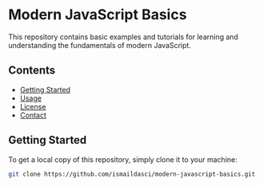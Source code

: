 # Modern JavaScript Basics

This repository contains basic examples and tutorials for learning and understanding the fundamentals of modern JavaScript.

## Contents

- [Getting Started](#getting-started)
- [Usage](#usage)
- [License](#license)
- [Contact](#contact)

## Getting Started

To get a local copy of this repository, simply clone it to your machine:

```sh
git clone https://github.com/ismaildasci/modern-javascript-basics.git
